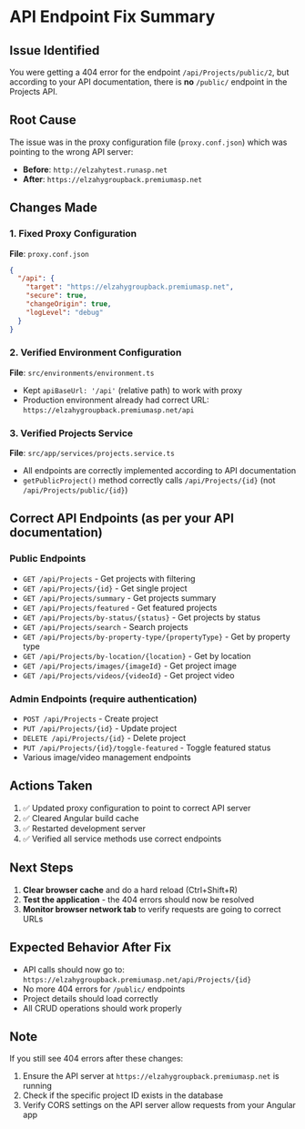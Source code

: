 # API Endpoint Fix Summary

## Issue Identified
You were getting a 404 error for the endpoint `/api/Projects/public/2`, but according to your API documentation, there is **no** `/public/` endpoint in the Projects API.

## Root Cause
The issue was in the proxy configuration file (`proxy.conf.json`) which was pointing to the wrong API server:
- **Before**: `http://elzahytest.runasp.net`
- **After**: `https://elzahygroupback.premiumasp.net`

## Changes Made

### 1. Fixed Proxy Configuration
**File**: `proxy.conf.json`
```json
{
  "/api": {
    "target": "https://elzahygroupback.premiumasp.net",
    "secure": true,
    "changeOrigin": true,
    "logLevel": "debug"
  }
}
```

### 2. Verified Environment Configuration
**File**: `src/environments/environment.ts`
- Kept `apiBaseUrl: '/api'` (relative path) to work with proxy
- Production environment already had correct URL: `https://elzahygroupback.premiumasp.net/api`

### 3. Verified Projects Service
**File**: `src/app/services/projects.service.ts`
- All endpoints are correctly implemented according to API documentation
- `getPublicProject()` method correctly calls `/api/Projects/{id}` (not `/api/Projects/public/{id}`)

## Correct API Endpoints (as per your API documentation)

### Public Endpoints
- `GET /api/Projects` - Get projects with filtering
- `GET /api/Projects/{id}` - Get single project
- `GET /api/Projects/summary` - Get projects summary
- `GET /api/Projects/featured` - Get featured projects
- `GET /api/Projects/by-status/{status}` - Get projects by status
- `GET /api/Projects/search` - Search projects
- `GET /api/Projects/by-property-type/{propertyType}` - Get by property type
- `GET /api/Projects/by-location/{location}` - Get by location
- `GET /api/Projects/images/{imageId}` - Get project image
- `GET /api/Projects/videos/{videoId}` - Get project video

### Admin Endpoints (require authentication)
- `POST /api/Projects` - Create project
- `PUT /api/Projects/{id}` - Update project
- `DELETE /api/Projects/{id}` - Delete project
- `PUT /api/Projects/{id}/toggle-featured` - Toggle featured status
- Various image/video management endpoints

## Actions Taken
1. ✅ Updated proxy configuration to point to correct API server
2. ✅ Cleared Angular build cache
3. ✅ Restarted development server
4. ✅ Verified all service methods use correct endpoints

## Next Steps
1. **Clear browser cache** and do a hard reload (Ctrl+Shift+R)
2. **Test the application** - the 404 errors should now be resolved
3. **Monitor browser network tab** to verify requests are going to correct URLs

## Expected Behavior After Fix
- API calls should now go to: `https://elzahygroupback.premiumasp.net/api/Projects/{id}`
- No more 404 errors for `/public/` endpoints
- Project details should load correctly
- All CRUD operations should work properly

## Note
If you still see 404 errors after these changes:
1. Ensure the API server at `https://elzahygroupback.premiumasp.net` is running
2. Check if the specific project ID exists in the database
3. Verify CORS settings on the API server allow requests from your Angular app
